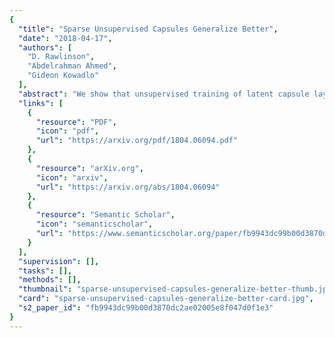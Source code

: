 ```yaml
---
{
  "title": "Sparse Unsupervised Capsules Generalize Better",
  "date": "2018-04-17",
  "authors": [
    "D. Rawlinson",
    "Abdelrahman Ahmed",
    "Gideon Kowadlo"
  ],
  "abstract": "We show that unsupervised training of latent capsule layers using only the reconstruction loss, without masking to select the correct output class, causes a loss of equivariances and other desirable capsule qualities. This implies that supervised capsules networks can't be very deep. Unsupervised sparsening of latent capsule layer activity both restores these qualities and appears to generalize better than supervised masking, while potentially enabling deeper capsules networks. We train a sparse, unsupervised capsules network of similar geometry to Sabour et al (2017) on MNIST, and then test classification accuracy on affNIST using an SVM layer. Accuracy is improved from benchmark 79% to 90%.",
  "links": [
    {
      "resource": "PDF",
      "icon": "pdf",
      "url": "https://arxiv.org/pdf/1804.06094.pdf"
    },
    {
      "resource": "arXiv.org",
      "icon": "arxiv",
      "url": "https://arxiv.org/abs/1804.06094"
    },
    {
      "resource": "Semantic Scholar",
      "icon": "semanticscholar",
      "url": "https://www.semanticscholar.org/paper/fb9943dc99b00d3870dc2ae02005e8f047d0f1e3"
    }
  ],
  "supervision": [],
  "tasks": [],
  "methods": [],
  "thumbnail": "sparse-unsupervised-capsules-generalize-better-thumb.jpg",
  "card": "sparse-unsupervised-capsules-generalize-better-card.jpg",
  "s2_paper_id": "fb9943dc99b00d3870dc2ae02005e8f047d0f1e3"
}
---
```


